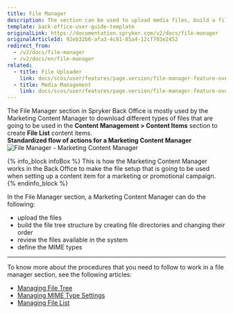 ```yaml
---
title: File Manager
description: The section can be used to upload media files, build a file tree structure, view existing files, and set MIME types in the Back Office.
template: back-office-user-guide-template
originalLink: https://documentation.spryker.com/v2/docs/file-manager
originalArticleId: 92eb32b6-afa3-4c81-85a4-12cf703e2452
redirect_from:
  - /v2/docs/file-manager
  - /v2/docs/en/file-manager
related:
  - title: File Uploader
    link: docs/scos/user/features/page.version/file-manager-feature-overview/file-uploader.html
  - title: Media Management
    link: docs/scos/user/features/page.version/file-manager-feature-overview/file-manager-feature-overview.html
---
```


The File Manager section in Spryker Back Office is mostly used by the Marketing Content Manager to download different types of files that are going to be used in the **Content Management > Content Items** section to create **File List** content items.
</br>**Standardized flow of actions for a Marketing Content Manager**
![File Manager - Marketing Content Manager](https://spryker.s3.eu-central-1.amazonaws.com/docs/User+Guides/Back+Office+User+Guides/File+Manager/file-manager-section.png) 

{% info_block infoBox %}
This is how the Marketing Content Manager works in the Back Office to make the file setup that is going to be used when setting up a content item for a marketing or promotional campaign.
{% endinfo_block %}

In the File Manager section, a Marketing Content Manager can do the following:

* upload the files
* build the file tree structure by creating file directories and changing their order
* review the files available in the system
* define the MIME types
***
To know more about the procedures that you need to follow to work in a file manager section, see the following articles:
* [Managing File Tree](/docs/scos/user/back-office-user-guides/{{page.version}}/content/file-manager/managing-file-tree.html)
* [Managing MIME Type Settings](/docs/scos/user/back-office-user-guides/{{page.version}}/administration/mime-type-settings/managing-mime-type-settings.html)
* [Managing File List](/docs/scos/user/back-office-user-guides/{{page.version}}/content/file-manager/managing-file-list.html)
